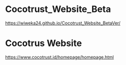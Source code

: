 # Cocotrust_Website_Beta
https://wiweka24.github.io/Cocotrust_Website_BetaVer/
# Cocotrus Website
https://www.cocotrust.id/homepage/homepage.html
